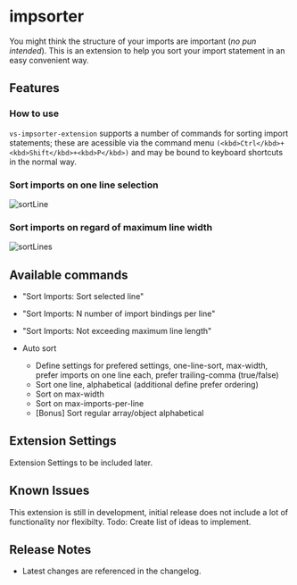 # impsorter

You might think the structure of your imports are important (*no pun intended*). This is an extension to help you sort your import statement in an easy convenient way.

## Features

### How to use
`vs-impsorter-extension` supports a number of commands for sorting import statements; these are acessible via the command menu `(<kbd>Ctrl</kbd>+<kbd>Shift</kbd>+<kbd>P</kbd>)` and may be bound to keyboard shortcuts in the normal way.

### Sort imports on one line selection
![sortLine](https://raw.githubusercontent.com/erhise/impsorter/master/assets/vs-impsorter-sortLine.gif)

### Sort imports on regard of maximum line width
![sortLines](https://raw.githubusercontent.com/erhise/impsorter/master/assets/vs-importer-sortLinesWidth.gif)

## Available commands
* "Sort Imports: Sort selected line"
* "Sort Imports: N number of import bindings per line"
* "Sort Imports: Not exceeding maximum line length"

* Auto sort
    * Define settings for prefered settings, one-line-sort, max-width, prefer imports on one line each, prefer trailing-comma (true/false)
    * Sort one line, alphabetical (additional define prefer ordering)
    * Sort on max-width
    * Sort on max-imports-per-line
    * [Bonus] Sort regular array/object alphabetical

## Extension Settings

Extension Settings to be included later.

## Known Issues

This extension is still in development, initial release does not include a lot of functionality nor flexibilty.
Todo: Create list of ideas to implement.

## Release Notes

* Latest changes are referenced in the changelog.
